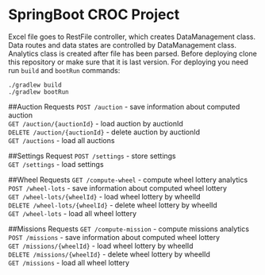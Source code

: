 # SpringBoot CROC Project

Excel file goes to RestFile controller, which creates DataManagement class. Data routes and data states are 
controlled by DataManagement class. Analytics class is created after file has been parsed. 
Before deploying clone this repository or make sure that it is last version. For deploying you need run `build` 
and `bootRun` commands:

```
./gradlew build
./gradlew bootRun
```

 ##Auction Requests
`POST /auction` - save information about computed auction \
`GET /auction/{auctionId}` - load auction by auctionId \
`DELETE /auction/{auctionId}` - delete auction by auctionId \
`GET /auctions` - load all auctions 

 ##Settings Request
`POST /settings` - store settings \
`GET /settings` - load settings 

 ##Wheel Requests
`GET /compute-wheel` - compute wheel lottery analytics\
`POST /wheel-lots` - save information about computed wheel lottery \
`GET /wheel-lots/{wheelId}` - load wheel lottery by wheelId\
`DELETE /wheel-lots/{wheelId}` - delete wheel lottery by wheelId\
`GET /wheel-lots` - load all wheel lottery

 ##Missions Requests
`GET /compute-mission` - compute missions analytics\
`POST /missions` - save information about computed wheel lottery \
`GET /missions/{wheelId}` - load wheel lottery by wheelId\
`DELETE /missions/{wheelId}` - delete wheel lottery by wheelId\
`GET /missions` - load all wheel lottery

